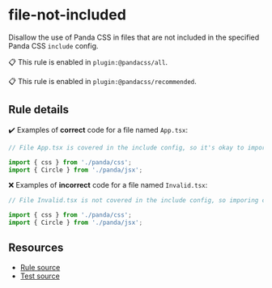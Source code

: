 [//]: # (This file is generated by eslint-docgen. Do not edit it directly.)

# file-not-included

Disallow the use of Panda CSS in files that are not included in the specified Panda CSS `include` config.

📋 This rule is enabled in `plugin:@pandacss/all`.

📋 This rule is enabled in `plugin:@pandacss/recommended`.

## Rule details

✔️ Examples of **correct** code for a file named `App.tsx`:
```js
// File App.tsx is covered in the include config, so it's okay to import css and Circle from panda into it.

import { css } from './panda/css';
import { Circle } from './panda/jsx';
```

❌ Examples of **incorrect** code for a file named `Invalid.tsx`:
```js
// File Invalid.tsx is not covered in the include config, so imporing css and Circle from panda into it is not allowed.

import { css } from './panda/css';
import { Circle } from './panda/jsx';
```

## Resources

* [Rule source](/plugin/src/rules/file-not-included.ts)
* [Test source](/plugin/tests/file-not-included.test.ts)
